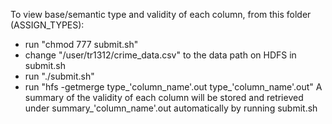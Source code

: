To view base/semantic type and validity of each column, from this folder (ASSIGN_TYPES):
- run "chmod 777 submit.sh"
- change "/user/tr1312/crime_data.csv" to the data path on HDFS in submit.sh
- run "./submit.sh"
- run "hfs -getmerge type_'column_name'.out type_'column_name'.out"
A summary of the validity of each column will be stored and retrieved under summary_'column_name'.out automatically by running submit.sh
